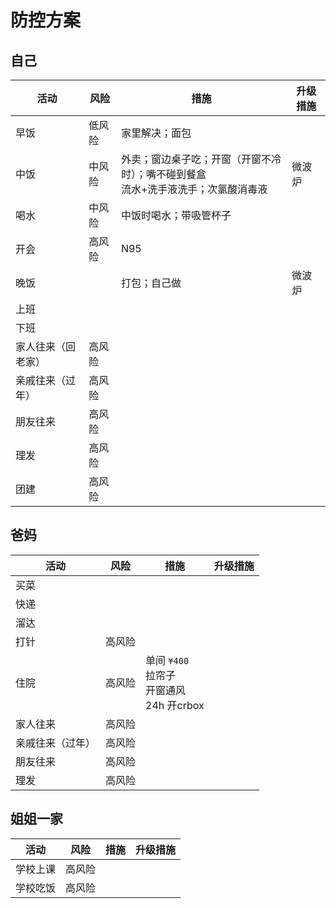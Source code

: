 # 防控方案

## 自己

| 活动 | 风险 | 措施 | 升级措施 |
| --- | --- | --- | --- |
| 早饭 | 低风险 | 家里解决；面包 | |
| 中饭 | 中风险 | 外卖；窗边桌子吃；开窗（开窗不冷时）；嘴不碰到餐盒<br>流水+洗手液洗手；次氯酸消毒液 | 微波炉 |
| 喝水 | 中风险 | 中饭时喝水；带吸管杯子 | |
| 开会 | 高风险 | N95 | |
| 晚饭 |  | 打包；自己做 | 微波炉 |
| 上班 | | | |
| 下班 | | | |
| 家人往来（回老家） | 高风险 | | |
| 亲戚往来（过年） | 高风险 | | |
| 朋友往来 | 高风险 | | |
| 理发 | 高风险 | | |
| 团建 | 高风险 | | |

## 爸妈

| 活动 | 风险 | 措施 | 升级措施 |
| --- | --- | --- | --- |
| 买菜 | |  | |
| 快递 | | | |
| 溜达 | | | |
| 打针 | 高风险 | | |
| 住院 | 高风险 | 单间 ```¥400```<br>拉帘子<br>开窗通风<br>24h 开crbox | |
| 家人往来 | 高风险 | | |
| 亲戚往来（过年） | 高风险 | | |
| 朋友往来 | 高风险 | | |
| 理发 | 高风险 | | |

## 姐姐一家

| 活动 | 风险 | 措施 | 升级措施 |
| --- | --- | --- | --- |
| 学校上课 | 高风险 | | |
| 学校吃饭 | 高风险 | | |
